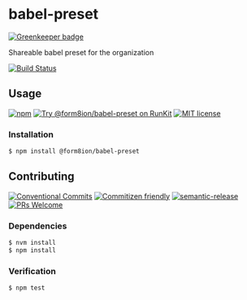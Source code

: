 # babel-preset

[![Greenkeeper badge](https://badges.greenkeeper.io/form8ion/babel-preset.svg)](https://greenkeeper.io/)

Shareable babel preset for the organization

<!-- status badges -->
[![Build Status][ci-badge]][ci-link]

## Usage

<!-- consumer badges -->
[![npm][npm-badge]][npm-link]
[![Try @form8ion&#x2F;babel-preset on RunKit][runkit-badge]][runkit-link]
[![MIT license][license-badge]][license-link]

### Installation

```sh
$ npm install @form8ion/babel-preset
```

## Contributing

<!-- contribution badges -->
[![Conventional Commits][commit-convention-badge]][commit-convention-link]
[![Commitizen friendly][commitizen-badge]][commitizen-link]
[![semantic-release][semantic-release-badge]][semantic-release-link]
[![PRs Welcome][PRs-badge]][PRs-link]

### Dependencies

```sh
$ nvm install
$ npm install
```

### Verification

```sh
$ npm test
```

[npm-link]: https://www.npmjs.com/package/@form8ion/babel-preset
[npm-badge]: https://img.shields.io/npm/v/@form8ion/babel-preset.svg
[runkit-link]: https://npm.runkit.com/@form8ion/babel-preset
[runkit-badge]: https://badge.runkitcdn.com/@form8ion/babel-preset.svg
[license-link]: LICENSE
[license-badge]: https://img.shields.io/github/license/form8ion/babel-preset.svg
[ci-link]: https://travis-ci.com/form8ion/babel-preset
[ci-badge]: https://img.shields.io/travis/com/form8ion/babel-preset/master.svg
[commit-convention-link]: https://conventionalcommits.org
[commit-convention-badge]: https://img.shields.io/badge/Conventional%20Commits-1.0.0-yellow.svg
[commitizen-link]: http://commitizen.github.io/cz-cli/
[commitizen-badge]: https://img.shields.io/badge/commitizen-friendly-brightgreen.svg
[semantic-release-link]: https://github.com/semantic-release/semantic-release
[semantic-release-badge]: https://img.shields.io/badge/%20%20%F0%9F%93%A6%F0%9F%9A%80-semantic--release-e10079.svg
[PRs-link]: http://makeapullrequest.com
[PRs-badge]: https://img.shields.io/badge/PRs-welcome-brightgreen.svg
